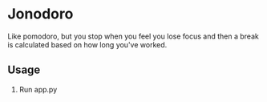 # Jonodoro

Like pomodoro, but you stop when you feel you lose focus and then a break is calculated based on how long you've worked.

## Usage

1. Run app.py